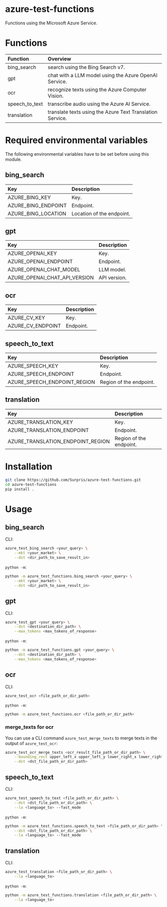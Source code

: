 # azure-test-functions

Functions using the Microsoft Azure Service.

# Functions

| Function       | Overview                                                  |
| :------------- | :-------------------------------------------------------- |
| bing_search    | search using the Bing Search v7.                          |
| gpt            | chat with a LLM model using the Azure OpenAI Service.     |
| ocr            | recognize texts using the Azure Computer Vision.          |
| speech_to_text | transcribe audio using the Azure AI Service.              |
| translation    | translate texts using the Azure Text Translation Service. |

# Required environmental variables

The following environmental variables have to be set before using this module.

## bing_search

| Key                 | Description               |
| :------------------ | :------------------------ |
| AZURE_BING_KEY      | Key.                      |
| AZURE_BING_ENDPOINT | Endpoint.                 |
| AZURE_BING_LOCATION | Location of the endpoint. |

## gpt

| Key                           | Description  |
| :---------------------------- | :----------- |
| AZURE_OPENAI_KEY              | Key.         |
| AZURE_OPENAI_ENDPOINT         | Endpoint.    |
| AZURE_OPENAI_CHAT_MODEL       | LLM model.   |
| AZURE_OPENAI_CHAT_API_VERSION | API version. |

## ocr

| Key               | Description |
| :---------------- | :---------- |
| AZURE_CV_KEY      | Key.        |
| AZURE_CV_ENDPOINT | Endpoint.   |


## speech_to_text

| Key                          | Description             |
| :--------------------------- | :---------------------- |
| AZURE_SPEECH_KEY             | Key.                    |
| AZURE_SPEECH_ENDPOINT        | Endpoint.               |
| AZURE_SPEECH_ENDPOINT_REGION | Region of the endpoint. |

## translation

| Key                               | Description             |
| :-------------------------------- | :---------------------- |
| AZURE_TRANSLATION_KEY             | Key.                    |
| AZURE_TRANSLATION_ENDPOINT        | Endpoint.               |
| AZURE_TRANSLATION_ENDPOINT_REGION | Region of the endpoint. |

# Installation

```sh
git clone https://github.com/Surpris/azure-test-functions.git
cd azure-test-functions
pip install .
```

# Usage

## bing_search

CLI:

```sh
azure_test_bing_search <your_query> \
    --mkt <your_market> \
    --dst <dir_path_to_save_result_in>
```

`python -m`:

```sh
python -m azure_test_functions.bing_search <your_query> \
    --mkt <your_market> \
    --dst <dir_path_to_save_result_in>
```

## gpt

CLI:

```sh
azure_test_gpt <your_query> \
    --dst <destination_dir_path> \
    --max_tokens <max_tokens_of_response>
```

`python -m`:

```sh
python -m azure_test_functions.gpt <your_query> \
    --dst <destination_dir_path> \
    --max_tokens <max_tokens_of_response>
```

## ocr

CLI:

```sh
azure_test_ocr <file_path_or_dir_path>
```

`python -m`:

```sh
python -m azure_test_functions.ocr <file_path_or_dir_path>
```

### merge_texts for ocr

You can use a CLI command `azure_test_merge_texts` to merge texts in the output of `azure_test_ocr`:

```sh
azure_test_ocr_merge_texts <ocr_result_file_path_or_dir_path> \
    --bounding_rect upper_left_x upper_left_y lower_right_x lower_right_y \
    --dst <dst_file_path_or_dir_path>
```

## speech_to_text

CLI:

```sh
azure_test_speech_to_text <file_path_or_dir_path> \
    --dst <dst_file_path_or_dir_path> \
    --la <language_to> --fast_mode
```

`python -m`:

```sh
python -m azure_test_functions.speech_to_text <file_path_or_dir_path> \
    --dst <dst_file_path_or_dir_path> \
    --la <language_to> --fast_mode
```

## translation

CLI:

```sh
azure_test_translation <file_path_or_dir_path> \
    --la <language_to>
```

`python -m`:

```sh
python -m azure_test_functions.translation <file_path_or_dir_path> \
    --la <language_to>
```
